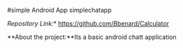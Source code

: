 #simple Android App simplechatapp



*Repository Link:** https://github.com/Bbenard/Calculator

**About the project:**Its a basic  android chatt  application 







